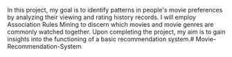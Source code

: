 In this project, my goal is to identify patterns in people's movie preferences by analyzing their viewing and rating history records. I will employ Association Rules Mining to discern which movies and movie genres are commonly watched together. Upon completing the project, my aim is to gain insights into the functioning of a basic recommendation system.# Movie-Recommendation-System
